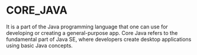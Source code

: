 # CORE_JAVA
It is a part of the Java programming language that one can use for developing or creating a general-purpose app.   Core Java refers to the fundamental part of Java SE, where developers create desktop applications using basic Java concepts. 
